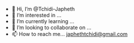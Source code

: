 - 👋 Hi, I’m @Tchidi-Japheth
- 👀 I’m interested in ...
- 🌱 I’m currently learning ...
- 💞️ I’m looking to collaborate on ...
- 📫 How to reach me... japhethtchidi@gmail.com 

<!---
Tchidi-Japheth/Tchidi-Japheth is a ✨ special ✨ repository because its `README.md` (this file) appears on your GitHub profile.
You can click the Preview link to take a look at your changes.
--->
